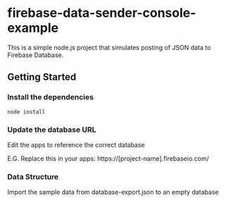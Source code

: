 # firebase-data-sender-console-example

This is a simple node.js project that simulates posting of JSON data to Firebase Database. 

## Getting Started

### Install the dependencies

```
node install
```

### Update the database URL

Edit the apps to reference the correct database

E.G. Replace this in your apps: https://[project-name].firebaseio.com/

### Data Structure

Import the sample data from database-export.json to an empty database
